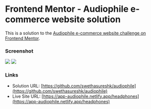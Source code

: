 # Frontend Mentor - Audiophile e-commerce website solution

This is a solution to the [Audiophile e-commerce website challenge on Frontend Mentor](https://www.frontendmentor.io/challenges/audiophile-ecommerce-website-C8cuSd_wx). 


### Screenshot

![](./audiophile/public/assets/screenshots/Screenshot%202025-02-06%20111900.png)
![](./audiophile/public/assets/screenshots/Screenshot%202025-02-06%20111959.png)

### Links

- Solution URL: [https://github.com/swethasureshk/audiophile](https://github.com/swethasureshk/audiophile)
- Live Site URL: [https://app-audiophile.netlify.app/headphones](https://app-audiophile.netlify.app/headphones)
